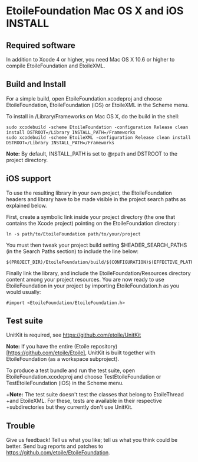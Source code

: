 EtoileFoundation Mac OS X and iOS INSTALL
=========================================

Required software
-----------------

In addition to Xcode 4 or higher, you need Mac OS X 10.6 or higher to compile 
EtoileFoundation and EtoileXML.


Build and Install
-----------------

For a simple build, open EtoileFoundation.xcodeproj and choose EtoileFoundation, 
EtoileFoundation (iOS) or EtoileXML in the Scheme menu.

To install in /Library/Frameworks on Mac OS X, do the build in the shell: 

	sudo xcodebuild -scheme EtoileFoundation -configuration Release clean install DSTROOT=/Library INSTALL_PATH=/Frameworks
	sudo xcodebuild -scheme EtoileXML -configuration Release clean install DSTROOT=/Library INSTALL_PATH=/Frameworks

**Note:** By default, INSTALL_PATH is set to @rpath and DSTROOT to the project 
directory.


iOS support
-----------

To use the resulting library in your own project, the EtoileFoundation headers 
and library have to be made visible in the project search paths as explained 
below.

First, create a symbolic link inside your project directory (the one that 
contains the Xcode project) pointing on the EtoileFoundation directory :

	ln -s path/to/EtoileFoundation path/to/your/project

You must then tweak your project build setting $HEADER_SEARCH_PATHS (in the 
Search Paths section) to include the line below:

	$(PROJECT_DIR)/EtoileFoundation/build/$(CONFIGURATION)$(EFFECTIVE_PLATFORM_NAME)

Finally link the library, and include the EtoileFoundation/Resources directory 
content among your project resources. You are now ready to use EtoileFoundation 
in your project by importing EtoileFoundation.h as you would usually:

	#import <EtoileFoundation/EtoileFoundation.h>


Test suite
----------

UnitKit is required, see <https://github.com/etoile/UnitKit>

**Note:** If you have the entire (Etoile repository)[https://github.com/etoile/Etoile], 
UnitKit is built together with EtoileFoundation (as a workspace subproject).

To produce a test bundle and run the test suite, open EtoileFoundation.xcodeproj 
and choose TestEtoileFoundation or TestEtoileFoundation (iOS) in the Scheme menu.

+**Note:** The test suite doesn't test the classes that belong to EtoileThread 
+and EtoileXML. For these, tests are available in their respective 
+subdirectories but they currently don't use UnitKit.


Trouble
-------

Give us feedback! Tell us what you like; tell us what you think could be better. 
Send bug reports and patches to <https://github.com/etoile/EtoileFoundation>. 
